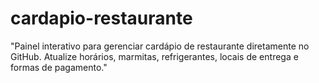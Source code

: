 # cardapio-restaurante
"Painel interativo para gerenciar cardápio de restaurante diretamente no GitHub. Atualize horários, marmitas, refrigerantes, locais de entrega e formas de pagamento."
